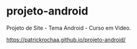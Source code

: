 # projeto-android
 Projeto de Site - Tema Android - Curso em Video.

https://patrickrochaa.github.io/projeto-android/
